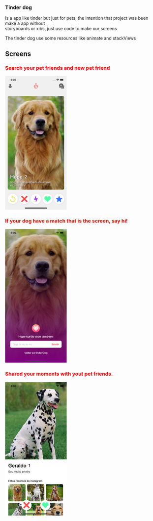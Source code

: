 <h3>Tinder dog</h3>
<p>Is a app like tinder but just for pets, the intention that project was been make a app without<br>
storyboards or xibs, just use code to make our screens</p>
<p>The tinder dog use some resources like animate and stackViews</p>
<h2>Screens</h2>
<h3 style="color:red;">Search your pet friends and new pet friend</h3>
<img src="https://github.com/Guizera/Tinder_dog/blob/master/tinder/Assets.xcassets/printdog1.imageset/img1.png" width="200" height="auto">
<h3 style="color:red;">If your dog have a match that is the screen, say hi!</h3>
<img src="https://github.com/Guizera/Tinder_dog/blob/master/tinder/Assets.xcassets/printdog2.imageset/img2.png" width="200" height="auto">
<h3 style="color:red;">Shared your moments with yout pet friends.</h3>
<img src="https://github.com/Guizera/Tinder_dog/blob/master/tinder/Assets.xcassets/printdog3.imageset/img3.png" width="200" height="auto">
